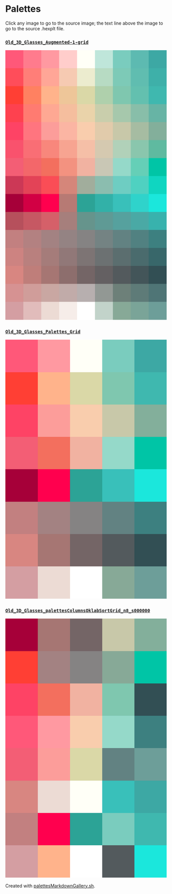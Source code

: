 # Palettes

Click any image to go to the source image; the text line above the image to go to the source .hexplt file.

### [`Old_3D_Glasses_Augmented-1-grid`](Old_3D_Glasses_Augmented-1-grid.hexplt)

[ ![Old_3D_Glasses_Augmented-1-grid.png](Old_3D_Glasses_Augmented-1-grid.png) ](Old_3D_Glasses_Augmented-1-grid.png)

### [`Old_3D_Glasses_Palettes_Grid`](Old_3D_Glasses_Palettes_Grid.hexplt)

[ ![Old_3D_Glasses_Palettes_Grid.png](Old_3D_Glasses_Palettes_Grid.png) ](Old_3D_Glasses_Palettes_Grid.png)

### [`Old_3D_Glasses_palettesColumnsOklabSortGrid_n8_s000000`](Old_3D_Glasses_palettesColumnsOklabSortGrid_n8_s000000.hexplt)

[ ![Old_3D_Glasses_palettesColumnsOklabSortGrid_n8_s000000.png](Old_3D_Glasses_palettesColumnsOklabSortGrid_n8_s000000.png) ](Old_3D_Glasses_palettesColumnsOklabSortGrid_n8_s000000.png)

Created with [palettesMarkdownGallery.sh](https://github.com/earthbound19/_ebDev/blob/master/scripts/imgAndVideo/palettesMarkdownGallery.sh).